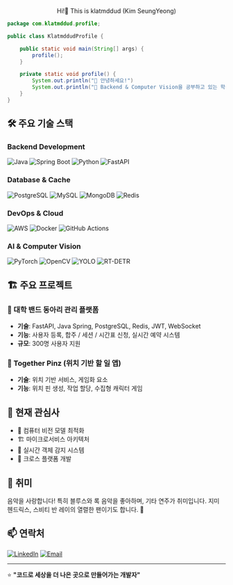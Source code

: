 <div align="center">
    Hi!👋 This is klatmddud (Kim SeungYeong)
</div>

```java
package com.klatmddud.profile;

public class KlatmddudProfile {

    public static void main(String[] args) {
        profile();
    }

    private static void profile() {
        System.out.println("👋 안녕하세요!")
        System.out.println("🚀 Backend & Computer Vision을 공부하고 있는 학생 개발자입니다.")
    }
}
```

## 🛠️ 주요 기술 스택

### Backend Development
![Java](https://img.shields.io/badge/Java-ED8B00?style=for-the-badge&logo=java&logoColor=white)
![Spring Boot](https://img.shields.io/badge/Spring_Boot-6DB33F?style=for-the-badge&logo=spring&logoColor=white)
![Python](https://img.shields.io/badge/Python-3776AB?style=for-the-badge&logo=python&logoColor=white)
![FastAPI](https://img.shields.io/badge/FastAPI-009688?style=for-the-badge&logo=fastapi&logoColor=white)

### Database & Cache
![PostgreSQL](https://img.shields.io/badge/PostgreSQL-316192?style=for-the-badge&logo=postgresql&logoColor=white)
![MySQL](https://img.shields.io/badge/MySQL-4479A1?style=for-the-badge&logo=mysql&logoColor=white)
![MongoDB](https://img.shields.io/badge/MongoDB-4EA94B?style=for-the-badge&logo=mongodb&logoColor=white)
![Redis](https://img.shields.io/badge/Redis-DC382D?style=for-the-badge&logo=redis&logoColor=white)

### DevOps & Cloud
![AWS](https://img.shields.io/badge/AWS-232F3E?style=for-the-badge&logo=amazonaws&logoColor=white)
![Docker](https://img.shields.io/badge/Docker-2496ED?style=for-the-badge&logo=docker&logoColor=white)
![GitHub Actions](https://img.shields.io/badge/GitHub_Actions-2088FF?style=for-the-badge&logo=github-actions&logoColor=white)

### AI & Computer Vision
![PyTorch](https://img.shields.io/badge/PyTorch-EE4C2C?style=for-the-badge&logo=pytorch&logoColor=white)
![OpenCV](https://img.shields.io/badge/OpenCV-27338e?style=for-the-badge&logo=opencv&logoColor=white)
![YOLO](https://img.shields.io/badge/YOLO-00FFFF?style=for-the-badge&logo=yolo&logoColor=black)
![RT-DETR](https://img.shields.io/badge/RT--DETR-FF6B6B?style=for-the-badge&logo=pytorch&logoColor=white)
## 🏗️ 주요 프로젝트

### 🎵 대학 밴드 동아리 관리 플랫폼
- **기술**: FastAPI, Java Spring, PostgreSQL, Redis, JWT, WebSocket
- **기능**: 사용자 등록, 합주 / 세션 / 시간표 신청, 실시간 예약 시스템
- **규모**: 300명 사용자 지원

### 📍 Together Pinz (위치 기반 할 일 앱)
- **기술**: 위치 기반 서비스, 게임화 요소
- **기능**: 위치 핀 생성, 작업 할당, 수집형 캐릭터 게임

## 🎯 현재 관심사

- 🤖 컴퓨터 비전 모델 최적화
- 🏗️ 마이크로서비스 아키텍처
- 🚀 실시간 객체 감지 시스템
- 📱 크로스 플랫폼 개발

## 🎸 취미

음악을 사랑합니다! 특히 블루스와 록 음악을 좋아하며, 기타 연주가 취미입니다.
지미 헨드릭스, 스비티 반 레이의 열렬한 팬이기도 합니다. 🎵

## 📫 연락처

[![LinkedIn](https://img.shields.io/badge/LinkedIn-0077B5?style=for-the-badge&logo=linkedin&logoColor=white)](www.linkedin.com/in/승영-김-14ab86382)
[![Email](https://img.shields.io/badge/Email-D14836?style=for-the-badge&logo=gmail&logoColor=white)](mailto:klatmddud@gmail.com)

---

⭐️ **"코드로 세상을 더 나은 곳으로 만들어가는 개발자"**
